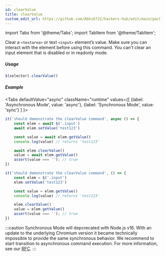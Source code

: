 ```yaml
---
id: clearValue
title: clearValue
custom_edit_url: https://github.com/Abhi6722/hackers-hub/edit/main/packages/webdriverio/src/commands/element/clearValue.ts
---
```


import Tabs from '@theme/Tabs';
import TabItem from '@theme/TabItem';

Clear a `<textarea>` or text `<input>` element’s value. Make sure you can interact with the
element before using this command. You can't clear an input element that is disabled or in
readonly mode.

##### Usage

```js
$(selector).clearValue()
```

##### Example
<Tabs
defaultValue="async"
className="runtime"
values={[
{label: 'Asynchronous Mode', value: 'async'},
{label: 'Synchronous Mode', value: 'sync'}
]
}>
<TabItem value="async">

```js title="clearValue.js"
it('should demonstrate the clearValue command', async () => {
    const elem = await $('.input')
    await elem.setValue('test123')

    const value = await elem.getValue()
    console.log(value) // returns 'test123'

    await elem.clearValue()
    value = await elem.getValue()
    assert(value === ''); // true
})
```

</TabItem>
<TabItem value="sync">

```js title="clearValue.js"
it('should demonstrate the clearValue command', () => {
    const elem = $('.input')
    elem.setValue('test123')

    const value = elem.getValue()
    console.log(value) // returns 'test123'

    elem.clearValue()
    value = elem.getValue()
    assert(value === ''); // true
})
```

:::caution
Synchronous Mode will depcrecated with Node.js v16. With an update to the
underlying Chromium version it became technically impossible to provide the
same synchronous behavior. We recommend to start transition to asynchronous
command execution. For more information, see our <a href="https://github.com/webdriverio/webdriverio/discussions/6702">RFC</a>.
:::
</TabItem>
</Tabs>

